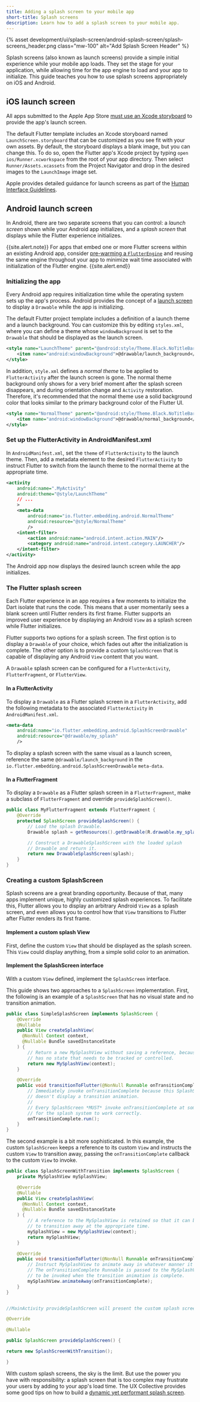 ```yaml
---
title: Adding a splash screen to your mobile app
short-title: Splash screens
description: Learn how to add a splash screen to your mobile app.
---
```


{% asset
development/ui/splash-screen/android-splash-screen/splash-screens_header.png
class="mw-100" alt="Add Splash Screen Header" %}

Splash screens (also known as launch screens)
provide a simple initial experience while your
mobile app loads. They set the stage for your
application, while allowing time for the app
engine to load and your app to initialize.
This guide teaches you how to use splash screens
appropriately on iOS and Android.

## iOS launch screen

All apps submitted to the Apple App Store
[must use an Xcode storyboard][] to
provide the app's launch screen.

The default Flutter template includes an Xcode
storyboard named `LaunchScreen.storyboard`
that can be customized as you see fit with
your own assets. By default,
the storyboard displays a blank image,
but you can change this. To do so,
open the Flutter app's Xcode project
by typing `open ios/Runner.xcworkspace`
from the root of your app directory.
Then select `Runner/Assets.xcassets`
from the Project Navigator and
drop in the desired images to the `LaunchImage` image set.

Apple provides detailed guidance for launch screens as
part of the [Human Interface Guidelines][].

## Android launch screen

In Android, there are two separate screens that you can control:
a _launch screen_ shown while your Android app initializes,
and a _splash screen_ that displays while the Flutter experience
initializes.

{{site.alert.note}}
  For apps that embed one or more Flutter screens within an
  existing Android app, consider
  [pre-warming a `FlutterEngine`][] and reusing the
  same engine throughout your app to minimize wait
  time associated with initialization of the Flutter engine.
{{site.alert.end}}

### Initializing the app

Every Android app requires initialization time while the
operating system sets up the app's process.
Android provides the concept of a [launch screen][] to
display a `Drawable` while the app is initializing.

The default Flutter project template includes a definition
of a launch theme and a launch background. You can customize
this by editing `styles.xml`, where you can define a theme
whose `windowBackground` is set to the
`Drawable` that should be displayed as the launch screen.

```xml
<style name="LaunchTheme" parent="@android:style/Theme.Black.NoTitleBar">
    <item name="android:windowBackground">@drawable/launch_background</item>
</style>
```

In addition, `style.xml` defines a _normal theme_
to be applied to `FlutterActivity` after the launch
screen is gone. The normal theme background only shows
for a very brief moment after the splash screen disappears,
and during orientation change and `Activity` restoration.
Therefore, it's recommended that the normal theme use a
solid background color that looks similar to the primary
background color of the Flutter UI.

```xml
<style name="NormalTheme" parent="@android:style/Theme.Black.NoTitleBar">
    <item name="android:windowBackground">@drawable/normal_background</item>
</style>
```

### Set up the FlutterActivity in AndroidManifest.xml

In `AndroidManifest.xml`, set the `theme` of
`FlutterActivity` to the launch theme. Then,
add a metadata element to the desired `FlutterActivity`
to instruct Flutter to switch from the launch theme
to the normal theme at the appropriate time.

```xml
<activity
    android:name=".MyActivity"
    android:theme="@style/LaunchTheme"
    // ...
    >
    <meta-data
        android:name="io.flutter.embedding.android.NormalTheme"
        android:resource="@style/NormalTheme"
        />
    <intent-filter>
        <action android:name="android.intent.action.MAIN"/>
        <category android:name="android.intent.category.LAUNCHER"/>
    </intent-filter>
</activity>
```

The Android app now displays the desired launch screen
while the app initializes.

### The Flutter splash screen

Each Flutter experience in an app requires a few moments
to initialize the Dart isolate that runs the code.
This means that a user momentarily sees a blank screen
until Flutter renders its first frame. Flutter supports
an improved user experience by displaying an Android
`View` as a splash screen while Flutter initializes.

Flutter supports two options for a splash screen.
The first option is to  display a `Drawable` of
your choice, which fades out after the initialization
is complete. The other option is to provide a custom
`SplashScreen` that is capable of displaying any
Android `View` content that you want.

A `Drawable` splash screen can be configured for a
`FlutterActivity`, `FlutterFragment`, or `FlutterView`.

#### In a FlutterActivity

To display a `Drawable` as a Flutter splash screen
in a `FlutterActivity`, add the following metadata
to the associated `FlutterActivity` in `AndroidManifest.xml`.

```xml
<meta-data
    android:name="io.flutter.embedding.android.SplashScreenDrawable"
    android:resource="@drawable/my_splash"
    />
```

To display a splash screen with the same visual as a launch screen,
reference the same `@drawable/launch_background` in the
`io.flutter.embedding.android.SplashScreenDrawable` `meta-data`.

#### In a FlutterFragment

To display a `Drawable` as a Flutter splash screen in a
`FlutterFragment`, make a subclass of `FlutterFragment`
and override `provideSplashScreen()`.

```java
public class MyFlutterFragment extends FlutterFragment {
    @Override
    protected SplashScreen provideSplashScreen() {
        // Load the splash Drawable.
        Drawable splash = getResources().getDrawable(R.drawable.my_splash);

        // Construct a DrawableSplashScreen with the loaded splash
        // Drawable and return it.
        return new DrawableSplashScreen(splash);
    }
}
```

### Creating a custom SplashScreen

Splash screens are a great branding opportunity.
Because of that, many apps implement unique,
highly customized splash experiences. To facilitate this,
Flutter allows you to display an arbitrary Android `View`
as a splash screen, and even allows you to control how
that `View` transitions to
Flutter after Flutter renders its first frame.

#### Implement a custom splash View

First, define the custom `View` that should be displayed
as the splash screen. This `View` could display anything,
from a simple solid color to an animation.

#### Implement the SplashScreen interface

With a custom `View` defined, implement the `SplashScreen`
interface.

This guide shows two approaches to a `SplashScreen`
implementation. First, the following is an example of a
`SplashScreen` that has no visual state and no transition
animation.

```java
public class SimpleSplashScreen implements SplashScreen {
    @Override
    @Nullable
    public View createSplashView(
      @NonNull Context context,
      @Nullable Bundle savedInstanceState
    ) {
        // Return a new MySplashView without saving a reference, because it
        // has no state that needs to be tracked or controlled.
        return new MySplashView(context);
    }

    @Override
    public void transitionToFlutter(@NonNull Runnable onTransitionComplete) {
        // Immediately invoke onTransitionComplete because this SplashScreen
        // doesn't display a transition animation.
        //
        // Every SplashScreen *MUST* invoke onTransitionComplete at some point
        // for the splash system to work correctly.
        onTransitionComplete.run();
    }
}
```

The second example is a bit more sophisticated.
In this example, the custom `SplashScreen` keeps
a reference to its custom `View` and instructs the custom
`View` to transition away, passing the `onTransitionComplete`
callback to the custom `View` to invoke.

```java
public class SplashScreenWithTransition implements SplashScreen {
    private MySplashView mySplashView;

    @Override
    @Nullable
    public View createSplashView(
      @NonNull Context context,
      @Nullable Bundle savedInstanceState
    ) {
        // A reference to the MySplashView is retained so that it can be told
        // to transition away at the appropriate time.
        mySplashView = new MySplashView(context);
        return mySplashView;
    }

    @Override
    public void transitionToFlutter(@NonNull Runnable onTransitionComplete) {
        // Instruct MySplashView to animate away in whatever manner it wants.
        // The onTransitionComplete Runnable is passed to the MySplashView
        // to be invoked when the transition animation is complete.
        mySplashView.animateAway(onTransitionComplete);
    }
}
```
```java

//MainActivity provideSplashScreen will present the custom splash screen

@Override

@Nullable

public SplashScreen provideSplashScreen() {

return new SplashScreenWithTransition();

}

```

With custom splash screens, the sky is the limit.
But use the power you have with responsibility: a
splash screen that is too complex may frustrate your
users by adding to your app's load time.
The UX Collective provides some good
tips on how to build a [dynamic yet performant splash screen][].


[dynamic yet performant splash screen]: https://uxdesign.cc/building-the-perfect-splash-screen-46e080395f06
[launch screen]: {{site.android-dev}}/topic/performance/vitals/launch-time#themed
[pre-warming a `FlutterEngine`]: /docs/development/add-to-app/android/add-flutter-fragment#using-a-pre-warmed-flutterengine
[must use an Xcode storyboard]: https://developer.apple.com/news/?id=03042020b
[Human Interface Guidelines]: https://developer.apple.com/design/human-interface-guidelines/ios/visual-design/launch-screen/
[Sample code]: {{site.github}}/flutter/flutter/tree/master/dev/integration_tests/android_splash_screens
